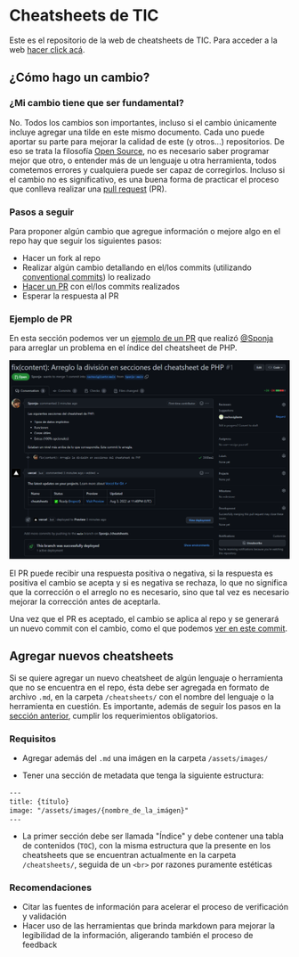 # Cheatsheets de TIC

Este es el repositorio de la web de cheatsheets de TIC. Para acceder a la web [hacer click acá](https://www.youtube.com/watch?v=dQw4w9WgXcQ).

## ¿Cómo hago un cambio?

### ¿Mi cambio tiene que ser fundamental?

No. Todos los cambios son importantes, incluso si el cambio únicamente incluye agregar una tilde en este mismo documento. Cada uno puede aportar su parte para mejorar la calidad de este (y otros...) repositorios. De eso se trata la filosofía [Open Source](https://opensource.org/about), no es necesario saber programar mejor que otro, o entender más de un lenguaje u otra herramienta, todos cometemos errores y cualquiera puede ser capaz de corregirlos. Incluso si el cambio no es significativo, es una buena forma de practicar el proceso que conlleva realizar una [pull request](https://docs.github.com/es/pull-requests/collaborating-with-pull-requests/proposing-changes-to-your-work-with-pull-requests/about-pull-requests) (PR).

### Pasos a seguir

Para proponer algún cambio que agregue información o mejore algo en el repo hay que seguir los siguientes pasos:

- Hacer un fork al repo
- Realizar algún cambio detallando en el/los commits (utilizando [conventional commits](https://www.conventionalcommits.org/)) lo realizado
- [Hacer un PR](#ejemplo-de-PR) con el/los commits realizados
- Esperar la respuesta al PR

### Ejemplo de PR

En esta sección podemos ver un [ejemplo de un PR](https://github.com/nachovigilante/cheatsheets/pull/1) que realizó [@Sponja](https://github.com/Sponja-) para arreglar un problema en el índice del cheatsheet de PHP.

![Ejemplo de PR](/public/assets/images/PR.png)

El PR puede recibir una respuesta positiva o negativa, si la respuesta es positiva el cambio se acepta y si es negativa se rechaza, lo que no significa que la corrección o el arreglo no es necesario, sino que tal vez es necesario mejorar la corrección antes de aceptarla.

Una vez que el PR es aceptado, el cambio se aplica al repo y se generará un nuevo commit con el cambio, como el que podemos [ver en este commit](https://github.com/nachovigilante/cheatsheets/commit/1fc56153a09720a09a724b600c7386423c83cd66).

## Agregar nuevos cheatsheets

Si se quiere agregar un nuevo cheatsheet de algún lenguaje o herramienta que no se encuentra en el repo, ésta debe ser agregada en formato de archivo `.md`, en la carpeta `/cheatsheets/` con el nombre del lenguaje o la herramienta en cuestión. Es importante, además de seguir los pasos en la [sección anterior](#cómo-hago-un-cambio), cumplir los requerimientos obligatorios.

### Requisitos

- Agregar además del `.md` una imágen en la carpeta `/assets/images/`

- Tener una sección de metadata que tenga la siguiente estructura:

```plaintext
---
title: {título}
image: "/assets/images/{nombre_de_la_imágen}"
---
```

- La primer sección debe ser llamada "Índice" y debe contener una tabla de contenidos (`TOC`), con la misma estructura que la presente en los cheatsheets que se encuentran actualmente en la carpeta `/cheatsheets/`, seguida de un `<br>` por razones puramente estéticas

### Recomendaciones

- Citar las fuentes de información para acelerar el proceso de verificación y validación
- Hacer uso de las herramientas que brinda markdown para mejorar la legibilidad de la información, aligerando también el proceso de feedback
